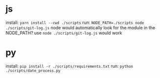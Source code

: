 # js
install: `yarn install --cwd ./scripts`
run: `NODE_PATH=./scripts node ./scripts/git-log.js`
  node would automatically look for the module in the NODE_PATH?
  use `node ./scripts/git-log.js` would work

# py
install: `pip install -r ./scripts/requirements.txt`
run: `python ./scripts/date_process.py`
